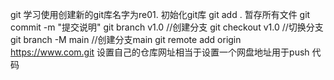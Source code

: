 git 学习使用创建新的git库名字为re01.
初始化git库
git add . 暂存所有文件
git commit -m "提交说明"
git branch v1.0 //创建分支
git checkout v1.0 //切换分支
git branch -M main  //创建分支main
git remote add origin https://www.com.git 设置自己的仓库网址相当于设置一个网盘地址用于push
代码

